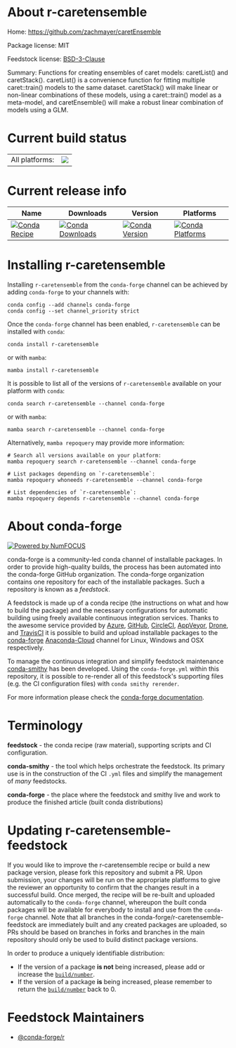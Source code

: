 About r-caretensemble
=====================

Home: https://github.com/zachmayer/caretEnsemble

Package license: MIT

Feedstock license: [BSD-3-Clause](https://github.com/conda-forge/r-caretensemble-feedstock/blob/main/LICENSE.txt)

Summary: Functions for creating ensembles of caret models: caretList() and caretStack().  caretList() is a convenience function for fitting multiple caret::train() models to the same dataset. caretStack() will make linear or non-linear combinations of these models, using a caret::train() model as a meta-model, and caretEnsemble() will make a robust linear combination of models using a GLM.

Current build status
====================


<table><tr><td>All platforms:</td>
    <td>
      <a href="https://dev.azure.com/conda-forge/feedstock-builds/_build/latest?definitionId=14419&branchName=main">
        <img src="https://dev.azure.com/conda-forge/feedstock-builds/_apis/build/status/r-caretensemble-feedstock?branchName=main">
      </a>
    </td>
  </tr>
</table>

Current release info
====================

| Name | Downloads | Version | Platforms |
| --- | --- | --- | --- |
| [![Conda Recipe](https://img.shields.io/badge/recipe-r--caretensemble-green.svg)](https://anaconda.org/conda-forge/r-caretensemble) | [![Conda Downloads](https://img.shields.io/conda/dn/conda-forge/r-caretensemble.svg)](https://anaconda.org/conda-forge/r-caretensemble) | [![Conda Version](https://img.shields.io/conda/vn/conda-forge/r-caretensemble.svg)](https://anaconda.org/conda-forge/r-caretensemble) | [![Conda Platforms](https://img.shields.io/conda/pn/conda-forge/r-caretensemble.svg)](https://anaconda.org/conda-forge/r-caretensemble) |

Installing r-caretensemble
==========================

Installing `r-caretensemble` from the `conda-forge` channel can be achieved by adding `conda-forge` to your channels with:

```
conda config --add channels conda-forge
conda config --set channel_priority strict
```

Once the `conda-forge` channel has been enabled, `r-caretensemble` can be installed with `conda`:

```
conda install r-caretensemble
```

or with `mamba`:

```
mamba install r-caretensemble
```

It is possible to list all of the versions of `r-caretensemble` available on your platform with `conda`:

```
conda search r-caretensemble --channel conda-forge
```

or with `mamba`:

```
mamba search r-caretensemble --channel conda-forge
```

Alternatively, `mamba repoquery` may provide more information:

```
# Search all versions available on your platform:
mamba repoquery search r-caretensemble --channel conda-forge

# List packages depending on `r-caretensemble`:
mamba repoquery whoneeds r-caretensemble --channel conda-forge

# List dependencies of `r-caretensemble`:
mamba repoquery depends r-caretensemble --channel conda-forge
```


About conda-forge
=================

[![Powered by
NumFOCUS](https://img.shields.io/badge/powered%20by-NumFOCUS-orange.svg?style=flat&colorA=E1523D&colorB=007D8A)](https://numfocus.org)

conda-forge is a community-led conda channel of installable packages.
In order to provide high-quality builds, the process has been automated into the
conda-forge GitHub organization. The conda-forge organization contains one repository
for each of the installable packages. Such a repository is known as a *feedstock*.

A feedstock is made up of a conda recipe (the instructions on what and how to build
the package) and the necessary configurations for automatic building using freely
available continuous integration services. Thanks to the awesome service provided by
[Azure](https://azure.microsoft.com/en-us/services/devops/), [GitHub](https://github.com/),
[CircleCI](https://circleci.com/), [AppVeyor](https://www.appveyor.com/),
[Drone](https://cloud.drone.io/welcome), and [TravisCI](https://travis-ci.com/)
it is possible to build and upload installable packages to the
[conda-forge](https://anaconda.org/conda-forge) [Anaconda-Cloud](https://anaconda.org/)
channel for Linux, Windows and OSX respectively.

To manage the continuous integration and simplify feedstock maintenance
[conda-smithy](https://github.com/conda-forge/conda-smithy) has been developed.
Using the ``conda-forge.yml`` within this repository, it is possible to re-render all of
this feedstock's supporting files (e.g. the CI configuration files) with ``conda smithy rerender``.

For more information please check the [conda-forge documentation](https://conda-forge.org/docs/).

Terminology
===========

**feedstock** - the conda recipe (raw material), supporting scripts and CI configuration.

**conda-smithy** - the tool which helps orchestrate the feedstock.
                   Its primary use is in the construction of the CI ``.yml`` files
                   and simplify the management of *many* feedstocks.

**conda-forge** - the place where the feedstock and smithy live and work to
                  produce the finished article (built conda distributions)


Updating r-caretensemble-feedstock
==================================

If you would like to improve the r-caretensemble recipe or build a new
package version, please fork this repository and submit a PR. Upon submission,
your changes will be run on the appropriate platforms to give the reviewer an
opportunity to confirm that the changes result in a successful build. Once
merged, the recipe will be re-built and uploaded automatically to the
`conda-forge` channel, whereupon the built conda packages will be available for
everybody to install and use from the `conda-forge` channel.
Note that all branches in the conda-forge/r-caretensemble-feedstock are
immediately built and any created packages are uploaded, so PRs should be based
on branches in forks and branches in the main repository should only be used to
build distinct package versions.

In order to produce a uniquely identifiable distribution:
 * If the version of a package **is not** being increased, please add or increase
   the [``build/number``](https://docs.conda.io/projects/conda-build/en/latest/resources/define-metadata.html#build-number-and-string).
 * If the version of a package **is** being increased, please remember to return
   the [``build/number``](https://docs.conda.io/projects/conda-build/en/latest/resources/define-metadata.html#build-number-and-string)
   back to 0.

Feedstock Maintainers
=====================

* [@conda-forge/r](https://github.com/conda-forge/r/)


